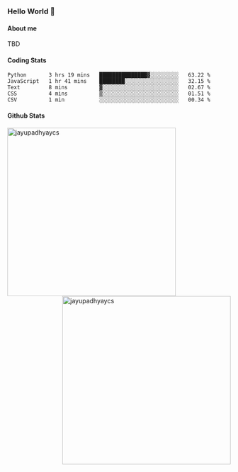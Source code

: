 ### Hello World 👋
#### About me
TBD
#### Coding Stats
<!--START_SECTION:waka-->

```text
Python       3 hrs 19 mins   ███████████████▓░░░░░░░░░   63.22 %
JavaScript   1 hr 41 mins    ████████░░░░░░░░░░░░░░░░░   32.15 %
Text         8 mins          ▓░░░░░░░░░░░░░░░░░░░░░░░░   02.67 %
CSS          4 mins          ▒░░░░░░░░░░░░░░░░░░░░░░░░   01.51 %
CSV          1 min           ░░░░░░░░░░░░░░░░░░░░░░░░░   00.34 %
```

<!--END_SECTION:waka-->
#### Github Stats

<p  ><img align="left" src="https://github-readme-stats.vercel.app/api/top-langs?username=jayupadhyaycs&theme=tokyonight&show_icons=true&locale=en&layout=compact" alt="jayupadhyaycs" width="380px"  /> 
<img align="right" src="https://github-readme-streak-stats.herokuapp.com/?user=jayupadhyaycs&theme=tokyonight&" alt="jayupadhyaycs" width="380px"/>
</p>




<!--
**JayUpadhyayCS/JayUpadhyayCS** is a ✨ _special_ ✨ repository because its `README.md` (this file) appears on your GitHub profile.

Here are some ideas to get you started:

- 🔭 I’m currently working on ...
- 🌱 I’m currently learning ...
- 👯 I’m looking to collaborate on ...
- 🤔 I’m looking for help with ...
- 💬 Ask me about ...
- 📫 How to reach me: ...
- 😄 Pronouns: ...
- ⚡ Fun fact: ...
-->
